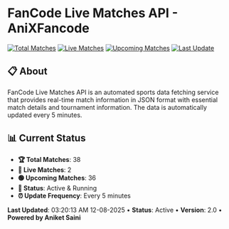 # FanCode Live Matches API - AniXFancode

[![Total Matches](https://img.shields.io/badge/Total%20Matches-38-blue)](https://github.com/AniketSainiOp/AniXFancode)
[![Live Matches](https://img.shields.io/badge/Live%20Matches-2-red)](https://github.com/AniketSainiOp/AniXFancode)
[![Upcoming Matches](https://img.shields.io/badge/Upcoming%20Matches-36-green)](https://github.com/AniketSainiOp/AniXFancode)
[![Last Update](https://img.shields.io/badge/Last%20Update-03%3A20%3A13%20AM%2012-08-2025-orange)](https://github.com/AniketSainiOp/AniXFancode)

## 📋 About

FanCode Live Matches API is an automated sports data fetching service that provides real-time match information in JSON format with essential match details and tournament information. The data is automatically updated every 5 minutes.

## 📊 Current Status

- **🏆 Total Matches**: 38
- **🔴 Live Matches**: 2
- **🟢 Upcoming Matches**: 36
- **📡 Status**: Active & Running
- **⏰ Update Frequency**: Every 5 minutes

**Last Updated**: 03:20:13 AM 12-08-2025 • **Status**: Active • **Version**: 2.0 • **Powered by Aniket Saini**
